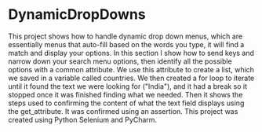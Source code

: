 # DynamicDropDowns
This project shows how to handle dynamic drop down menus, which are essentially menus that auto-fill based on the words you type, it will find a match and display your options. In this section I show how to send keys and narrow down your search menu options, then identify all the possible options with a common attribute. We use this attribute to create a list, which we saved in a variable called countries. We then created a for loop to iterate until it found the text we were looking for ("India"), and it had a break so it stopped once it was finished finding what we needed. Then it shows the steps used to confirming the content of what the text field displays using the get_attribute. It was confirmed using an assertion. This project was created using Python Selenium and PyCharm. 